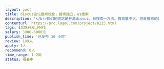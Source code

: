 ```yaml
---                
layout: post       
title: discuz论坛搜索优化，搜索独立，es搜索           
description: '</br>我们的网站是开源discuz。日搜索一万次。搜索量不大。但是搜索的并发比较高。现在想把discuz的搜索独立出去。做一个搜索的优化。利用es</br>'     
contenturl: https://pro.lagou.com/project/8215.html      
tags: [后端开发,PHP]            
salary: 3000-5000元          
publish_time: '已发布 10 小时'         
review: 189人                   
apply: 1人                   
recommend: 0人                   
time_range: 1-2周              
status: 招募中                  
---                 
```

